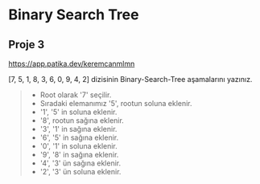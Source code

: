 # Binary Search Tree
## Proje 3
https://app.patika.dev/keremcanmlmn

[7, 5, 1, 8, 3, 6, 0, 9, 4, 2] dizisinin Binary-Search-Tree aşamalarını yazınız.

> - Root olarak '7' seçilir.
> - Sıradaki elemanımız '5', rootun soluna eklenir.
> - '1', '5' in soluna eklenir.
> - '8', rootun sağına eklenir.
> - '3', '1' in sağına eklenir.
> - '6', '5' in sağına eklenir.
> - '0', '1' in soluna eklenir.
> - '9', '8' in sağına eklenir.
> - '4', '3' ün sağına eklenir.
> - '2', '3' ün soluna eklenir.